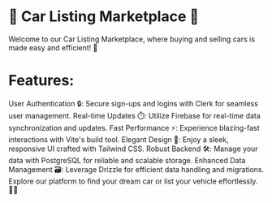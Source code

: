 # 🚗 Car Listing Marketplace 🚗

Welcome to our Car Listing Marketplace, where buying and selling cars is made easy and efficient! 🌟

# Features:
User Authentication 🔒: Secure sign-ups and logins with Clerk for seamless user management. 
Real-time Updates ⏱️: Utilize Firebase for real-time data synchronization and updates. 
Fast Performance ⚡: Experience blazing-fast interactions with Vite's build tool. 
Elegant Design 🎨: Enjoy a sleek, responsive UI crafted with Tailwind CSS. 
Robust Backend 🛠️: Manage your data with PostgreSQL for reliable and scalable storage. 
Enhanced Data Management 🗃️: Leverage Drizzle for efficient data handling and migrations. 
Explore our platform to find your dream car or list your vehicle effortlessly. 🚙✨ 
